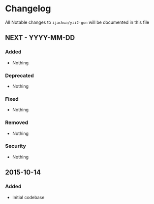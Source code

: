 # Changelog

All Notable changes to `ijackua/yii2-gon` will be documented in this file

## NEXT - YYYY-MM-DD

### Added
- Nothing

### Deprecated
- Nothing

### Fixed
- Nothing

### Removed
- Nothing

### Security
- Nothing


## 2015-10-14

### Added
- Initial codebase
